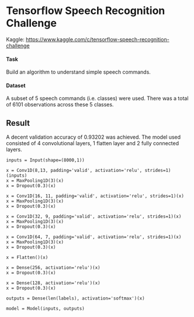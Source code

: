 # Tensorflow Speech Recognition Challenge

Kaggle: https://www.kaggle.com/c/tensorflow-speech-recognition-challenge

#### Task

Build an algorithm to understand simple speech commands. 

#### Dataset

A subset of 5 speech commands (i.e. classes) were used. There was a total of 6101 observations across these 5 classes.

## Result

A decent validation accuracy of 0.93202 was achieved. The model used consisted of 4 convolutional layers, 1 flatten layer and 2 fully connected layers.

```
inputs = Input(shape=(8000,1))

x = Conv1D(8,13, padding='valid', activation='relu', strides=1)(inputs)
x = MaxPooling1D(3)(x)
x = Dropout(0.3)(x)

x = Conv1D(16, 11, padding='valid', activation='relu', strides=1)(x)
x = MaxPooling1D(3)(x)
x = Dropout(0.3)(x)

x = Conv1D(32, 9, padding='valid', activation='relu', strides=1)(x)
x = MaxPooling1D(3)(x)
x = Dropout(0.3)(x)

x = Conv1D(64, 7, padding='valid', activation='relu', strides=1)(x)
x = MaxPooling1D(3)(x)
x = Dropout(0.3)(x)

x = Flatten()(x)

x = Dense(256, activation='relu')(x)
x = Dropout(0.3)(x)

x = Dense(128, activation='relu')(x)
x = Dropout(0.3)(x)

outputs = Dense(len(labels), activation='softmax')(x)

model = Model(inputs, outputs)
```
